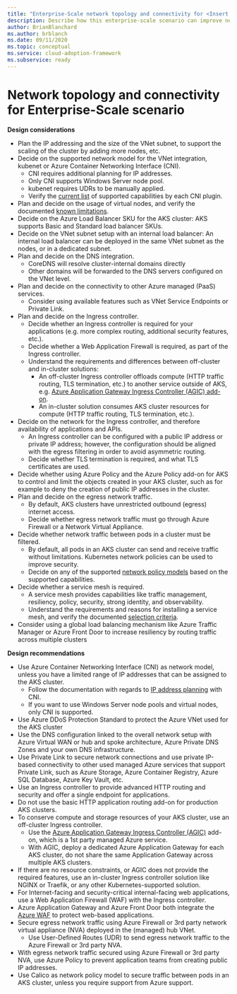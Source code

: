 ```yaml
---
title: "Enterprise-Scale network topology and connectivity for <Insert narrative Name>"
description: Describe how this enterprise-scale scenario can improve network topology and connectivity of <Insert Scenario Name>
author: BrianBlanchard
ms.author: brblanch
ms.date: 09/11/2020
ms.topic: conceptual
ms.service: cloud-adoption-framework
ms.subservice: ready
---
```


# Network topology and connectivity for <Insert narrative Name> Enterprise-Scale scenario

**Design considerations**

- Plan the IP addressing and the size of the VNet subnet, to support the scaling of the cluster by adding more nodes, etc.
- Decide on the supported network model for the VNet integration, kubenet or Azure Container Networking Interface (CNI).
  - CNI requires additional planning for IP addresses.
  - Only CNI supports Windows Server node pool.
  - kubenet requires UDRs to be manually applied.
  - Verify the [current list](https://docs.microsoft.com/en-us/azure/aks/concepts-network#compare-network-models "list") of supported capabilities by each CNI plugin.
- Plan and decide on the usage of virtual nodes, and verify the documented [known limitations](https://docs.microsoft.com/en-us/azure/aks/virtual-nodes-portal#known-limitations "known limitations").
- Decide on the Azure Load Balancer SKU for the AKS cluster: AKS supports Basic and Standard load balancer SKUs.
- Decide on the VNet subnet setup with an internal load balancer: An internal load balancer can be deployed in the same VNet subnet as the nodes, or in a dedicated subnet.
- Plan and decide on the DNS integration.
  - CoreDNS will resolve cluster-internal domains directly
  - Other domains will be forwarded to the DNS servers configured on the VNet level.
- Plan and decide on the connectivity to other Azure managed (PaaS) services.
  - Consider using available features such as VNet Service Endpoints or Private Link.
- Plan and decide on the Ingress controller.
  - Decide whether an Ingress controller is required for your applications (e.g. more complex routing, additional security features, etc.).
  - Decide whether a Web Application Firewall is required, as part of the Ingress controller.
  - Understand the requirements and differences between off-cluster and in-cluster solutions:
    - An off-cluster Ingress controller offloads compute (HTTP traffic routing, TLS termination, etc.) to another service outside of AKS, e.g.  [Azure Application Gateway Ingress Controller (AGIC) add-on](https://docs.microsoft.com/en-us/azure/application-gateway/ingress-controller-overview "Azure Application Gateway Ingress Controller (AGIC) add-on").
    - An in-cluster solution consumes AKS cluster resources for compute (HTTP traffic routing, TLS termination, etc.).
- Decide on the network for the Ingress controller, and therefore availability of applications and APIs.
  - An Ingress controller can be configured with a public IP address or private IP address; however, the configuration should be aligned with the egress filtering in order to avoid asymmetric routing.
  - Decide whether TLS termination is required, and what TLS certificates are used.
- Decide whether using Azure Policy and the Azure Policy add-on for AKS to control and limit the objects created in your AKS cluster, such as for example to deny the creation of public IP addresses in the cluster.
- Plan and decide on the egress network traffic.
  - By default, AKS clusters have unrestricted outbound (egress) internet access.
  - Decide whether egress network traffic must go through Azure Firewall or a Network Virtual Appliance.
- Decide whether network traffic between pods in a cluster must be filtered.
  - By default, all pods in an AKS cluster can send and receive traffic without limitations. Kubernetes network policies can be used to improve security.
  - Decide on any of the supported [network policy models](https://docs.microsoft.com/en-us/azure/aks/use-network-policies#network-policy-options-in-aks "network policy models") based on the supported capabilities.
- Decide whether a service mesh is required.
  - A service mesh provides capabilities like traffic management, resiliency, policy, security, strong identity, and observability.
  - Understand the requirements and reasons for installing a service mesh, and verify the documented [selection criteria](https://docs.microsoft.com/en-us/azure/aks/servicemesh-about#selection-criteria "selection criteria").
- Consider using a global load balancing mechanism like Azure Traffic Manager or Azure Front Door to increase resiliency by routing traffic across multiple clusters

**Design recommendations**

- Use Azure Container Networking Interface (CNI) as network model, unless you have a limited range of IP addresses that can be assigned to the AKS cluster.
  - Follow the documentation with regards to [IP address planning](https://docs.microsoft.com/en-us/azure/aks/configure-azure-cni#plan-ip-addressing-for-your-cluster "IP address planning") with CNI.
  - If you want to use Windows Server node pools and virtual nodes, only CNI is supported.
- Use Azure DDoS Protection Standard to protect the Azure VNet used for the AKS cluster
- Use the DNS configuration linked to the overall network setup with Azure Virtual WAN or hub and spoke architecture, Azure Private DNS Zones and your own DNS infrastructure.
- Use Private Link to secure network connections and use private IP-based connectivity to other used managed Azure services that support Private Link, such as Azure Storage, Azure Container Registry, Azure SQL Database, Azure Key Vault, etc.
- Use an Ingress controller to provide advanced HTTP routing and security and offer a single endpoint for applications.
- Do not use the basic HTTP application routing add-on for production AKS clusters.
- To conserve compute and storage resources of your AKS cluster, use an off-cluster Ingress controller.
  - Use the [Azure Application Gateway Ingress Controller (AGIC)](https://docs.microsoft.com/en-us/azure/application-gateway/ingress-controller-overview "Azure Application Gateway Ingress Controller (AGIC)") add-on, which is a 1st party managed Azure service.
  - With AGIC, deploy a dedicated Azure Application Gateway for each AKS cluster, do not share the same Application Gateway across multiple AKS clusters.
- If there are no resource constraints, or AGIC does not provide the required features, use an in-cluster Ingress controller solution like NGINX or Traefik, or any other Kubernetes-supported solution.
- For Internet-facing  and security-critical internal-facing web applications, use a Web Application Firewall (WAF) with the Ingress controller.
- Azure Application Gateway and Azure Front Door both integrate the [Azure WAF](https://docs.microsoft.com/en-us/azure/web-application-firewall/ag/ag-overview "Azure WAF") to protect web-based applications.
- Secure egress network traffic using Azure Firewall or 3rd party network virtual appliance (NVA) deployed in the (managed) hub VNet.
  - Use User-Defined Routes (UDR) to send egress network traffic to the Azure Firewall or 3rd party NVA.
- With egress network traffic secured using Azure Firewall or 3rd party NVA, use Azure Policy to prevent application teams from creating public IP addresses.
- Use Calico as network policy model to secure traffic between pods in an AKS cluster, unless you require support from Azure support.
